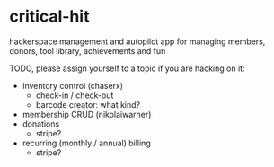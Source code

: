 critical-hit
============

hackerspace management and autopilot app for managing members, donors, tool library, achievements and fun


TODO, please assign yourself to a topic if you are hacking on it:
- inventory control (chaserx)
  - check-in / check-out
  - barcode creator: what kind?
- membership CRUD (nikolaiwarner)
- donations
  - stripe?
- recurring (monthly / annual) billing
  - stripe?